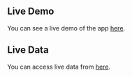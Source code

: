 ## Live Demo

You can see a live demo of the app [here](https://khosravicontactlist.netlify.app/).

## Live Data

You can access live data from [here](https://khosravi-contact-list.glitch.me/contacts).
